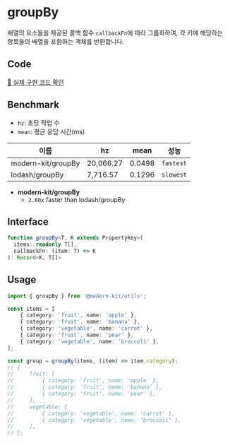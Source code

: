 # groupBy 

배열의 요소들을 제공된 콜백 함수 `callbackFn`에 따라 그룹화하여, 각 키에 해당하는 항목들의 배열을 포함하는 객체를 반환합니다.

## Code 

[🔗 실제 구현 코드 확인](https://github.com/modern-agile-team/modern-kit/blob/main/packages/utils/src/object/groupBy/index.ts)

## Benchmark
- `hz`: 초당 작업 수
- `mean`: 평균 응답 시간(ms)

|이름|hz|mean|성능|
|------|---|---|---|
|modern-kit/groupBy|20,066.27|0.0498|`fastest`|
|lodash/groupBy|7,716.57|0.1296|`slowest`|

- **modern-kit/groupBy**
  - `2.60x` faster than lodash/groupBy

## Interface
```ts title="typescript"
function groupBy<T, K extends PropertyKey>(
  items: readonly T[],
  callbackFn: (item: T) => K
): Record<K, T[]>
```

## Usage

```ts title="typescript"
import { groupBy } from '@modern-kit/utils';

const items = [
    { category: 'fruit', name: 'apple' },
    { category: 'fruit', name: 'banana' },
    { category: 'vegetable', name: 'carrot' },
    { category: 'fruit', name: 'pear' },
    { category: 'vegetable', name: 'broccoli' },
];

const group = groupBy(items, (item) => item.category);
// {
//     fruit: [
//         { category: 'fruit', name: 'apple' },
//         { category: 'fruit', name: 'banana' },
//         { category: 'fruit', name: 'pear' },
//     ],
//     vegetable: [
//         { category: 'vegetable', name: 'carrot' },
//         { category: 'vegetable', name: 'broccoli' },
//     ],
// };
```